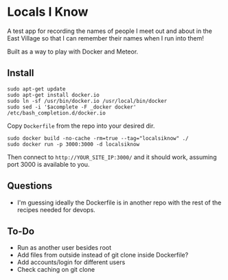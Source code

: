 # Locals I Know

A test app for recording the names of people I meet out and about in the East Village so that I can remember their names when I run into them!

Built as a way to play with Docker and Meteor.

## Install

    sudo apt-get update
    sudo apt-get install docker.io
    sudo ln -sf /usr/bin/docker.io /usr/local/bin/docker
    sudo sed -i '$acomplete -F _docker docker' /etc/bash_completion.d/docker.io

Copy `Dockerfile` from the repo into your desired dir.

    sudo docker build -no-cache -rm=true --tag="localsiknow" ./
    sudo docker run -p 3000:3000 -d localsiknow

Then connect to `http://YOUR_SITE_IP:3000/` and it should work, assuming port 3000 is available to you.

## Questions

* I'm guessing ideally the Dockerfile is in another repo with the rest of the recipes needed for devops.

## To-Do

* Run as another user besides root
* Add files from outside instead of git clone inside Dockerfile?
* Add accounts/login for different users
* Check caching on git clone
